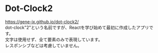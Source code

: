 # Dot-Clock2

https://gene-ix.github.io/dot-clock2/  
dot-clock"2"という名前ですが、Reactを学び始めて最初に作成したアプリです。  
文字は使用せず、全て要素のみで表現しています。  
レスポンシブなどは考慮していません。